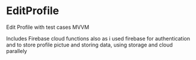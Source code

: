 # EditProfile
Edit Profile with test cases MVVM


Includes Firebase cloud functions also as i used firebase for authentication and to store profile pictue and
storing data, using storage and cloud parallely

